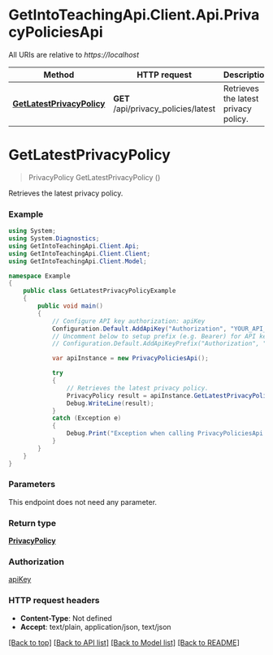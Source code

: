 # GetIntoTeachingApi.Client.Api.PrivacyPoliciesApi

All URIs are relative to *https://localhost*

Method | HTTP request | Description
------------- | ------------- | -------------
[**GetLatestPrivacyPolicy**](PrivacyPoliciesApi.md#getlatestprivacypolicy) | **GET** /api/privacy_policies/latest | Retrieves the latest privacy policy.


<a name="getlatestprivacypolicy"></a>
# **GetLatestPrivacyPolicy**
> PrivacyPolicy GetLatestPrivacyPolicy ()

Retrieves the latest privacy policy.

### Example
```csharp
using System;
using System.Diagnostics;
using GetIntoTeachingApi.Client.Api;
using GetIntoTeachingApi.Client.Client;
using GetIntoTeachingApi.Client.Model;

namespace Example
{
    public class GetLatestPrivacyPolicyExample
    {
        public void main()
        {
            // Configure API key authorization: apiKey
            Configuration.Default.AddApiKey("Authorization", "YOUR_API_KEY");
            // Uncomment below to setup prefix (e.g. Bearer) for API key, if needed
            // Configuration.Default.AddApiKeyPrefix("Authorization", "Bearer");

            var apiInstance = new PrivacyPoliciesApi();

            try
            {
                // Retrieves the latest privacy policy.
                PrivacyPolicy result = apiInstance.GetLatestPrivacyPolicy();
                Debug.WriteLine(result);
            }
            catch (Exception e)
            {
                Debug.Print("Exception when calling PrivacyPoliciesApi.GetLatestPrivacyPolicy: " + e.Message );
            }
        }
    }
}
```

### Parameters
This endpoint does not need any parameter.

### Return type

[**PrivacyPolicy**](PrivacyPolicy.md)

### Authorization

[apiKey](../README.md#apiKey)

### HTTP request headers

 - **Content-Type**: Not defined
 - **Accept**: text/plain, application/json, text/json

[[Back to top]](#) [[Back to API list]](../README.md#documentation-for-api-endpoints) [[Back to Model list]](../README.md#documentation-for-models) [[Back to README]](../README.md)

